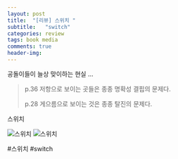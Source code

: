 ```yaml
---
layout: post
title:  "[리뷰] 스위치 "
subtitle:   "switch"
categories: review
tags: book media 
comments: true
header-img: 
---
```


공돌이들이 늘상 맞이하는 현실 ... 

> p.36 저항으로 보이는 곳들은 종종 명확성 결핍의 문제다.
>
> p.28 게으름으로 보이는 것은 종종 탈진의 문제다.
  

스위치

![스위치](https://youngsungson.github.io/assets/img/review/20150503-review-book1.jpg)
![스위치](https://youngsungson.github.io/assets/img/review/20150503-review-book2.jpg)

#스위치 #switch
